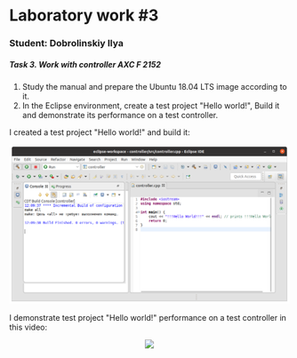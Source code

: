 # Laboratory work #3

### Student: Dobrolinskiy Ilya
##### Task 3. Work with controller AXC F 2152

1. Study the manual and prepare the Ubuntu 18.04 LTS image according to it.
2. In the Eclipse environment, create a test project "Hello world!", Build it and demonstrate its performance on a test controller.

I created a test project "Hello world!" and build it:

<p align="center">
    <img src="appends/build project.png"
</p>

I demonstrate test project "Hello world!" performance on a test controller in this video:

<p align="center">
    <img src="img/demostrating.mp4"
</p>